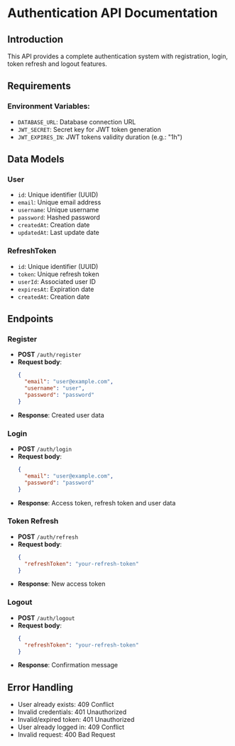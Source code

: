 # Authentication API Documentation

## Introduction

This API provides a complete authentication system with registration, login, token refresh and
logout features.

## Requirements

### Environment Variables:

- `DATABASE_URL`: Database connection URL
- `JWT_SECRET`: Secret key for JWT token generation
- `JWT_EXPIRES_IN`: JWT tokens validity duration (e.g.: "1h")

## Data Models

### User

- `id`: Unique identifier (UUID)
- `email`: Unique email address
- `username`: Unique username
- `password`: Hashed password
- `createdAt`: Creation date
- `updatedAt`: Last update date

### RefreshToken

- `id`: Unique identifier (UUID)
- `token`: Unique refresh token
- `userId`: Associated user ID
- `expiresAt`: Expiration date
- `createdAt`: Creation date

## Endpoints

### Register

- **POST** `/auth/register`
- **Request body**:
  ```json
  {
    "email": "user@example.com",
    "username": "user",
    "password": "password"
  }
  ```
- **Response**: Created user data

### Login

- **POST** `/auth/login`
- **Request body**:
  ```json
  {
    "email": "user@example.com",
    "password": "password"
  }
  ```
- **Response**: Access token, refresh token and user data

### Token Refresh

- **POST** `/auth/refresh`
- **Request body**:
  ```json
  {
    "refreshToken": "your-refresh-token"
  }
  ```
- **Response**: New access token

### Logout

- **POST** `/auth/logout`
- **Request body**:
  ```json
  {
    "refreshToken": "your-refresh-token"
  }
  ```
- **Response**: Confirmation message

## Error Handling

- User already exists: 409 Conflict
- Invalid credentials: 401 Unauthorized
- Invalid/expired token: 401 Unauthorized
- User already logged in: 409 Conflict
- Invalid request: 400 Bad Request
